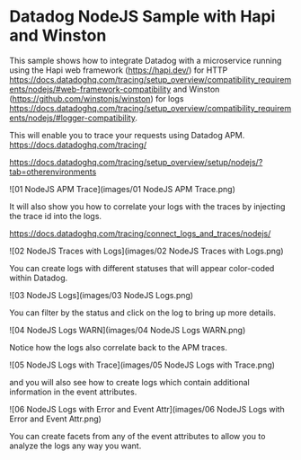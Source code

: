 # Datadog NodeJS Sample with Hapi and Winston



This sample shows how to integrate Datadog with a microservice running using the Hapi web framework (https://hapi.dev/) for HTTP https://docs.datadoghq.com/tracing/setup_overview/compatibility_requirements/nodejs/#web-framework-compatibility and Winston (https://github.com/winstonjs/winston) for logs https://docs.datadoghq.com/tracing/setup_overview/compatibility_requirements/nodejs/#logger-compatibility.

This will enable you to trace your requests using Datadog APM. https://docs.datadoghq.com/tracing/

https://docs.datadoghq.com/tracing/setup_overview/setup/nodejs/?tab=otherenvironments

![01 NodeJS APM Trace](images/01 NodeJS APM Trace.png)

It will also show you how to correlate your logs with the traces by injecting the trace id into the logs.

https://docs.datadoghq.com/tracing/connect_logs_and_traces/nodejs/

![02 NodeJS Traces with Logs](images/02 NodeJS Traces with Logs.png)

You can create logs with different statuses that will appear color-coded within Datadog.

![03 NodeJS Logs](images/03 NodeJS Logs.png)

You can filter by the status and click on the log to bring up more details. 

![04 NodeJS Logs WARN](images/04 NodeJS Logs WARN.png)

Notice how the logs also correlate back to the APM traces. 

![05 NodeJS Logs with Trace](images/05 NodeJS Logs with Trace.png)

and you will also see how to create logs which contain additional information in the event attributes. 

![06 NodeJS Logs with Error and Event Attr](images/06 NodeJS Logs with Error and Event Attr.png)

You can create facets from any of the event attributes to allow you to analyze the logs any way you want. 